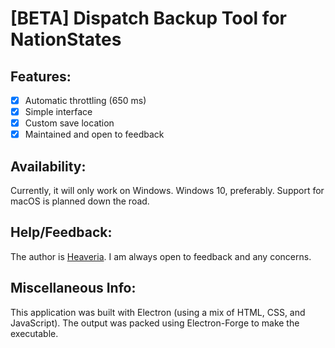 # [BETA] Dispatch Backup Tool for NationStates
## Features:
- [x] Automatic throttling (650 ms)
- [x] Simple interface
- [x] Custom save location
- [x] Maintained and open to feedback

## Availability:
Currently, it will only work on Windows. Windows 10, preferably. Support for macOS is planned down the road.

## Help/Feedback:
The author is [Heaveria](https://www.nationstates.net/nation=heaveria). I am always open to feedback and any concerns.

## Miscellaneous Info:
This application was built with Electron (using a mix of HTML, CSS, and JavaScript). The output was packed using Electron-Forge to make the executable.
